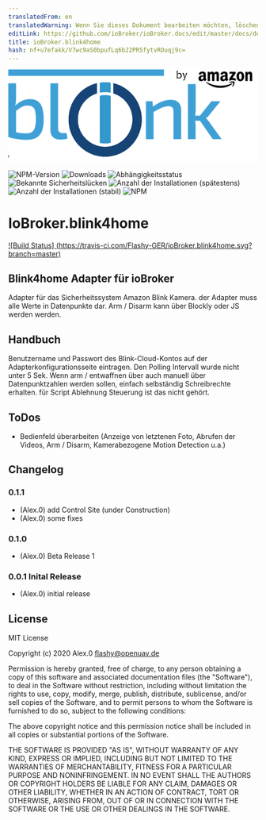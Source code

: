 ```yaml
---
translatedFrom: en
translatedWarning: Wenn Sie dieses Dokument bearbeiten möchten, löschen Sie bitte das Feld "translationsFrom". Andernfalls wird dieses Dokument automatisch erneut übersetzt
editLink: https://github.com/ioBroker/ioBroker.docs/edit/master/docs/de/adapterref/iobroker.blink4home/README.md
title: ioBroker.blink4home
hash: nf+u7efakk/V7wc9aS0bpufLq6b22PRSfytvROuqj9c=
---
```

![Logo](../../../en/adapterref/iobroker.blink4home/admin/blinkbanner.png)

![NPM-Version](http://img.shields.io/npm/v/iobroker.blink4home.svg)
![Downloads](https://img.shields.io/npm/dm/iobroker.blink4home.svg)
![Abhängigkeitsstatus](https://img.shields.io/david/Flashy-GER/iobroker.blink4home.svg)
![Bekannte Sicherheitslücken](https://snyk.io/test/github/Flashy-GER/ioBroker.blink4home/badge.svg)
![Anzahl der Installationen (spätestens)](http://iobroker.live/badges/blink4home-installed.svg)
![Anzahl der Installationen (stabil)](http://iobroker.live/badges/blink4home-stable.svg)
![NPM](https://nodei.co/npm/iobroker.blink4home.png?downloads=true)

# IoBroker.blink4home
[![Build Status] (https://travis-ci.com/Flashy-GER/ioBroker.blink4home.svg?branch=master)](https://travis-ci.com/Flashy-GER/ioBroker.blink4home)

## Blink4home Adapter für ioBroker
Adapter für das Sicherheitssystem Amazon Blink Kamera.
der Adapter muss alle Werte in Datenpunkte dar.
Arm / Disarm kann über Blockly oder JS werden werden.

## Handbuch
Benutzername und Passwort des Blink-Cloud-Kontos auf der Adapterkonfigurationsseite eintragen.
Den Polling Intervall wurde nicht unter 5 Sek.
Wenn arm / entwaffnen über auch manuell über Datenpunktzahlen werden sollen, einfach selbständig Schreibrechte erhalten.
für Script Ablehnung Steuerung ist das nicht gehört.

## ToDos
* Bedienfeld überarbeiten (Anzeige von letztenen Foto, Abrufen der Videos, Arm / Disarm, Kamerabezogene Motion Detection u.a.)

## Changelog

### 0.1.1
* (Alex.0) add Control Site (under Construction)
* (Alex.0) some fixes
### 0.1.0
* (Alex.0) Beta Release 1
### 0.0.1 Inital Release
* (Alex.0) initial release

## License
MIT License

Copyright (c) 2020 Alex.0 <flashy@openuav.de>

Permission is hereby granted, free of charge, to any person obtaining a copy
of this software and associated documentation files (the "Software"), to deal
in the Software without restriction, including without limitation the rights
to use, copy, modify, merge, publish, distribute, sublicense, and/or sell
copies of the Software, and to permit persons to whom the Software is
furnished to do so, subject to the following conditions:

The above copyright notice and this permission notice shall be included in all
copies or substantial portions of the Software.

THE SOFTWARE IS PROVIDED "AS IS", WITHOUT WARRANTY OF ANY KIND, EXPRESS OR
IMPLIED, INCLUDING BUT NOT LIMITED TO THE WARRANTIES OF MERCHANTABILITY,
FITNESS FOR A PARTICULAR PURPOSE AND NONINFRINGEMENT. IN NO EVENT SHALL THE
AUTHORS OR COPYRIGHT HOLDERS BE LIABLE FOR ANY CLAIM, DAMAGES OR OTHER
LIABILITY, WHETHER IN AN ACTION OF CONTRACT, TORT OR OTHERWISE, ARISING FROM,
OUT OF OR IN CONNECTION WITH THE SOFTWARE OR THE USE OR OTHER DEALINGS IN THE
SOFTWARE.